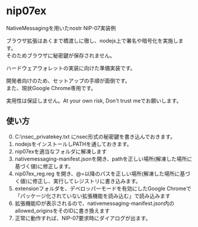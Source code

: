 # nip07ex
NativeMessagingを用いたnostr NIP-07実装例

ブラウザ拡張はあくまで橋渡しに徹し、nodejs上で署名や暗号化を実施します。  
そのためブラウザに秘密鍵が保存されません。

ハードウェアウォレットの実装に向けた準備実装です。

開発者向けのため、セットアップの手順が面倒です。  
また、現状Google Chrome専用です。

実用性は保証しません。At your own risk, Don't trust meでお願いします。

## 使い方
0. C:\nsec_privatekey.txt にnsec形式の秘密鍵を書き込んでおきます。
0. nodejsをインストールしPATHを通しておきます。
0. nip07exを適当なフォルダに解凍します
0. nativemessaging-manifest.jsonを開き、pathを正しい場所(解凍した場所に基づく値)に修正します。
0. nip07ex_reg.reg を開き、@=以降のパスを正しい場所(解凍した場所に基づく値)に修正し、実行してレジストリに書き込みます。
0. extensionフォルダを、デベロッパーモードを有効にしたGoogle Chromeで「パッケージ化されていない拡張機能を読み込む」で読み込みます
0. 拡張機能IDが表示されるので、nativemessaging-manifest.json内のallowed_originsをそのIDに書き換えます
0. 正常に動作すれば、NIP-07要求時にダイアログが出ます。

